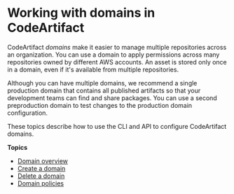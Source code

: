 # Working with domains in CodeArtifact<a name="domains"></a>

CodeArtifact *domains* make it easier to manage multiple repositories across an organization\. You can use a domain to apply permissions across many repositories owned by different AWS accounts\. An asset is stored only once in a domain, even if it's available from multiple repositories\.

Although you can have multiple domains, we recommend a single production domain that contains all published artifacts so that your development teams can find and share packages\. You can use a second preproduction domain to test changes to the production domain configuration\.

These topics describe how to use the CLI and API to configure CodeArtifact domains\.

**Topics**
+ [Domain overview](domain-overview.md)
+ [Create a domain](domain-create.md)
+ [Delete a domain](delete-domain.md)
+ [Domain policies](domain-policies.md)